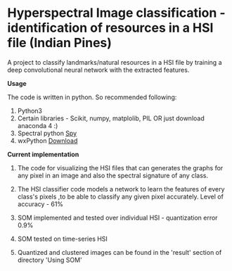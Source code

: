 # Hyperspectral Image classification - identification of resources in a HSI file (Indian Pines)

A project to classify landmarks/natural resources in a HSI file by training a deep convolutional neural network with the extracted features.

**Usage**

The code is written in python. So recommended following:
1. Python3
2. Certain libraries - Scikit, numpy, matplolib, PIL OR just download anaconda 4 :)
3. Spectral python [Spy](http://www.spectralpython.net/installation.html)
4. wxPython [Download](https://wxpython.org/)

**Current implementation**

1. The code for visualizing the HSI files that can generates the graphs for any pixel in an image and also the spectral signature of any class. 

2. The HSI classifier code models a network to learn the features of every class's pixels ,to be able to classify any given pixel accurately. Level of accuracy - 61%

3. SOM implemented and tested over individual HSI - quantization error 0.9%

4. SOM tested on time-series HSI

5. Quantized and clustered images can be found in the 'result' section of directory 'Using SOM'


